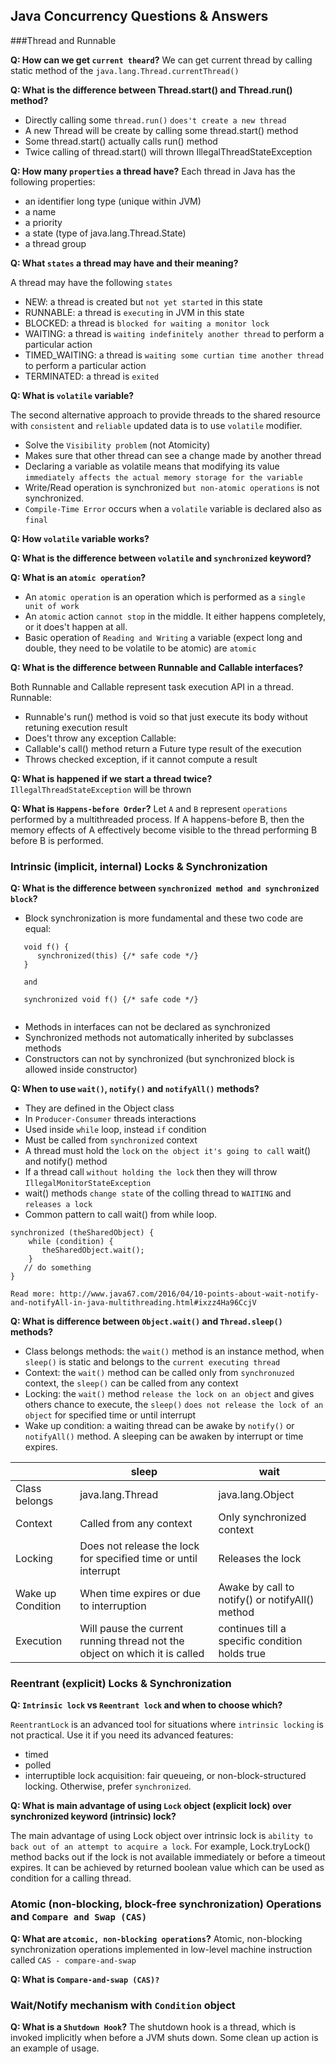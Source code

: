 Java Concurrency Questions & Answers
---

###Thread and Runnable

**Q: How can we get `current theard`?**
We can get current thread by calling static method of the `java.lang.Thread.currentThread()`

**Q: What is the difference between Thread.start() and Thread.run() method?**
 - Directly calling some `thread.run()` `does't create a new thread`
 - A new Thread will be create by calling some thread.start() method
 - Some thread.start() actually calls run() method
 - Twice calling of thread.start() will thrown IllegalThreadStateException

**Q: How many `properties` a thread have?**
Each thread in Java has the following properties:
 - an identifier long type (unique within JVM)
 - a name
 - a priority
 - a state (type of java.lang.Thread.State)
 - a thread group

**Q: What `states` a thread may have and their meaning?**

A thread may have the following `states`
 - NEW: a thread is created but `not yet started` in this state
 - RUNNABLE: a thread is `executing` in  JVM in this state
 - BLOCKED: a thread is `blocked for waiting a monitor lock`
 - WAITING: a thread is `waiting indefinitely another thread` to perform a particular action
 - TIMED_WAITING: a thread is `waiting some curtian time another thread` to perform a particular action
 - TERMINATED: a thread is `exited`
 
**Q: What is `volatile` variable?**

The second alternative approach to provide threads to the shared resource with `consistent` and `reliable` updated data
 is to use `volatile` modifier.
  - Solve the `Visibility problem` (not Atomicity)
  - Makes sure that other thread can see a change made by another thread
  - Declaring a variable as volatile means that modifying its value `immediately affects the actual memory storage for the variable`
  - Write/Read operation is synchronized `but non-atomic operations` is not synchronized.
  - `Compile-Time Error` occurs when a `volatile` variable is declared also as `final`

 
**Q: How `volatile` variable works?**


**Q: What is the difference between `volatile` and `synchronized` keyword?**

**Q: What is an `atomic operation`?**

 - An `atomic operation` is an operation which is performed as a `single unit of work`
 - An `atomic` action `cannot stop` in the middle. It either happens completely, or it does't happen at all.
 - Basic operation of `Reading and Writing` a variable (expect long and double, they need to be volatile to be atomic) are `atomic`

**Q: What is the difference between Runnable and Callable interfaces?**

Both Runnable and Callable represent task execution API in a thread.
 Runnable:
  - Runnable's run() method is void so that just execute its body without retuning execution result
  - Does't throw any exception
 Callable:
  - Callable's call() method return a Future type result of the execution
  - Throws checked exception, if it cannot compute a result
 
**Q: What is happened if we start a thread twice?**
`IllegalThreadStateException` will be thrown

**Q: What is `Happens-before Order`?**
Let `A` and `B` represent `operations` performed by a multithreaded process.
If A happens-before B, then the memory effects of A effectively become visible to the thread performing B before B is performed.

### Intrinsic (implicit, internal) Locks & Synchronization

**Q: What is the difference between `synchronized method and synchronized block`?**

 - Block synchronization is more fundamental and these two code are equal:
 ```
    void f() {
       synchronized(this) {/* safe code */}
    }
    
    and
    
    synchronized void f() {/* safe code */}
    
 ```
  - Methods in interfaces can not be declared as synchronized
  - Synchronized methods not automatically inherited by subclasses methods
  - Constructors can not by synchronized (but synchronized block is allowed inside constructor)

**Q: When to use `wait()`, `notify()` and `notifyAll()` methods?**
 - They are defined in the Object class
 - In `Producer-Consumer` threads interactions
 - Used inside `while` loop, instead `if` condition
 - Must be called from `synchronized` context
 - A thread must hold the `lock` on `the object it's going to call` wait() and notify() method
 - If a thread call `without holding the lock` then they will throw `IllegalMonitorStateException`
 - wait() methods `change state` of the colling thread to `WAITING` and `releases a lock`
 - Common pattern to call wait() from while loop.
 ```
 synchronized (theSharedObject) { 
     while (condition) {
        theSharedObject.wait();
     } 
    // do something
 }
 
 Read more: http://www.java67.com/2016/04/10-points-about-wait-notify-and-notifyAll-in-java-multithreading.html#ixzz4Ha96CcjV
 ```

**Q: What is difference between `Object.wait()` and `Thread.sleep()` methods?**
 - Class belongs methods: the `wait()` method is an instance method, when `sleep()` is static and belongs to the `current executing thread`
 - Context: the `wait()` method can be called only from `synchronuzed` context, the `sleep()` can be called from any context
 - Locking: the `wait()` method `release the lock on an object` and gives others chance to execute, the `sleep()` 
           `does not release the lock of an object` for specified time or until interrupt
 - Wake up condition: a waiting thread can be awake by `notify()` or `notifyAll()` method. A sleeping can be awaken by 
       interrupt or time expires.
       
 |                   |       sleep             |      wait         |
 |-------------------|-------------------------|-------------------|
 | Class belongs     | java.lang.Thread        |	java.lang.Object |
 | Context	         | Called from any context | Only synchronized context |
 | Locking	         | Does not release the lock for specified time  or until interrupt | Releases the lock |
 | Wake up Condition | When time expires or due to interruption | Awake by call to notify() or notifyAll() method |
 | Execution	     | Will pause the current running thread not the object on which it is called | continues till a specific condition holds true |  

### Reentrant (explicit) Locks & Synchronization

**Q: `Intrinsic lock` vs `Reentrant lock` and when to choose which?**

`ReentrantLock` is an advanced tool for situations where `intrinsic locking` is not practical.
 Use it if you need its advanced features:
  - timed
  - polled
  - interruptible lock acquisition: fair queueing, or non-block-structured locking.
 Otherwise, prefer `synchronized`.


**Q: What is main advantage of using `Lock` object (explicit lock) over synchronized keyword (intrinsic) lock?**

 The main advantage of using Lock object over intrinsic lock is `ability to back out of an attempt to acquire a lock`.
 For example, Lock.tryLock() method backs out if the lock is not available immediately or before a timeout expires.
 It can be achieved by returned boolean value which can be used as condition for a calling thread.


### Atomic (non-blocking, block-free synchronization) Operations and `Compare and Swap (CAS)`

**Q: What are `atcomic, non-blocking operations`?**
Atomic, non-blocking synchronization operations implemented in low-level machine instruction called `CAS - compare-and-swap`

**Q: What is `Compare-and-swap (CAS)?`**

### Wait/Notify mechanism with `Condition` object

**Q: What is a `Shutdown Hook`?**
 The shutdown hook is a thread, which is invoked implicitly when before a JVM shuts down.
 Some clean up action is an example of usage.

